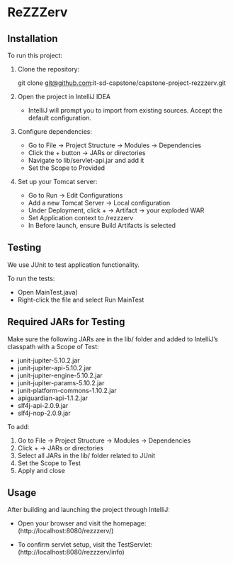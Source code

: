 # ReZZZerv

## Installation

To run this project:

1. Clone the repository:

   git clone git@github.com:it-sd-capstone/capstone-project-rezzzerv.git

2. Open the project in IntelliJ IDEA
    - IntelliJ will prompt you to import from existing sources. Accept the default configuration.

3. Configure dependencies:
    - Go to File → Project Structure → Modules → Dependencies
    - Click the + button → JARs or directories
    - Navigate to lib/servlet-api.jar and add it
    - Set the Scope to Provided

4. Set up your Tomcat server:
    - Go to Run → Edit Configurations
    - Add a new Tomcat Server → Local configuration
    - Under Deployment, click + → Artifact → your exploded WAR
    - Set Application context to /rezzzerv
    - In Before launch, ensure Build Artifacts is selected

## Testing

We use JUnit to test application functionality.

To run the tests:

- Open MainTest.java)
- Right-click the file and select Run MainTest

## Required JARs for Testing

Make sure the following JARs are in the lib/ folder and added to IntelliJ’s classpath with a Scope of Test:

- junit-jupiter-5.10.2.jar
- junit-jupiter-api-5.10.2.jar
- junit-jupiter-engine-5.10.2.jar
- junit-jupiter-params-5.10.2.jar
- junit-platform-commons-1.10.2.jar
- apiguardian-api-1.1.2.jar
- slf4j-api-2.0.9.jar
- slf4j-nop-2.0.9.jar


To add:

1. Go to File → Project Structure → Modules → Dependencies
2. Click + → JARs or directories
3. Select all JARs in the lib/ folder related to JUnit
4. Set the Scope to Test
5. Apply and close

## Usage

After building and launching the project through IntelliJ:

- Open your browser and visit the homepage:  
  (http://localhost:8080/rezzzerv/)

- To confirm servlet setup, visit the TestServlet:  
  (http://localhost:8080/rezzzerv/info)

